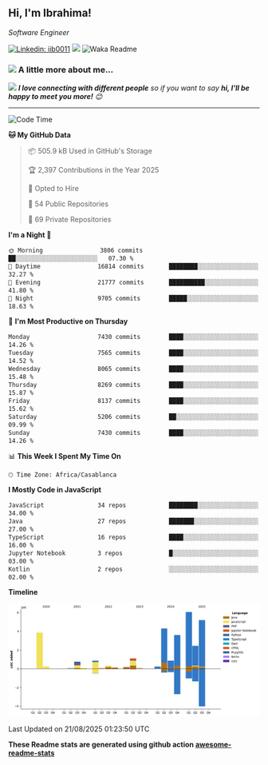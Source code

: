 <h2>Hi, I'm Ibrahima! </h2>
<p><em>Software Engineer 
</em></p>


[![Linkedin: iib0011](https://img.shields.io/badge/-iib0011-blue?style=flat-square&logo=Linkedin&logoColor=white&link=https://www.linkedin.com/in/iib0011/)](https://www.linkedin.com/in/iib0011/)
![](https://visitor-badge.glitch.me/badge?page_id=iib0011)
![Waka Readme](https://github.com/iib0011/iib0011/workflows/Waka%20Readme/badge.svg)


### <img src="https://media.giphy.com/media/VgCDAzcKvsR6OM0uWg/giphy.gif" width="50"> A little more about me...  


<img src="https://media.giphy.com/media/LnQjpWaON8nhr21vNW/giphy.gif" width="60"> <em><b>I love connecting with different people</b> so if you want to say <b>hi, I'll be happy to meet you more!</b> 😊</em>

---
<!--START_SECTION:waka-->
![Code Time](http://img.shields.io/badge/Code%20Time-5%2C304%20hrs%2039%20mins-blue)

**🐱 My GitHub Data** 

> 📦 505.9 kB Used in GitHub's Storage 
 > 
> 🏆 2,397 Contributions in the Year 2025
 > 
> 💼 Opted to Hire
 > 
> 📜 54 Public Repositories 
 > 
> 🔑 69 Private Repositories 
 > 
**I'm a Night 🦉** 

```text
🌞 Morning                3806 commits        ██░░░░░░░░░░░░░░░░░░░░░░░   07.30 % 
🌆 Daytime                16814 commits       ████████░░░░░░░░░░░░░░░░░   32.27 % 
🌃 Evening                21777 commits       ██████████░░░░░░░░░░░░░░░   41.80 % 
🌙 Night                  9705 commits        █████░░░░░░░░░░░░░░░░░░░░   18.63 % 
```
📅 **I'm Most Productive on Thursday** 

```text
Monday                   7430 commits        ████░░░░░░░░░░░░░░░░░░░░░   14.26 % 
Tuesday                  7565 commits        ████░░░░░░░░░░░░░░░░░░░░░   14.52 % 
Wednesday                8065 commits        ████░░░░░░░░░░░░░░░░░░░░░   15.48 % 
Thursday                 8269 commits        ████░░░░░░░░░░░░░░░░░░░░░   15.87 % 
Friday                   8137 commits        ████░░░░░░░░░░░░░░░░░░░░░   15.62 % 
Saturday                 5206 commits        ██░░░░░░░░░░░░░░░░░░░░░░░   09.99 % 
Sunday                   7430 commits        ████░░░░░░░░░░░░░░░░░░░░░   14.26 % 
```


📊 **This Week I Spent My Time On** 

```text
🕑︎ Time Zone: Africa/Casablanca
```

**I Mostly Code in JavaScript** 

```text
JavaScript               34 repos            ████████░░░░░░░░░░░░░░░░░   34.00 % 
Java                     27 repos            ███████░░░░░░░░░░░░░░░░░░   27.00 % 
TypeScript               16 repos            ████░░░░░░░░░░░░░░░░░░░░░   16.00 % 
Jupyter Notebook         3 repos             █░░░░░░░░░░░░░░░░░░░░░░░░   03.00 % 
Kotlin                   2 repos             ░░░░░░░░░░░░░░░░░░░░░░░░░   02.00 % 
```



**Timeline**

![Lines of Code chart](https://raw.githubusercontent.com/iib0011/iib0011/master/assets/bar_graph.png)


 Last Updated on 21/08/2025 01:23:50 UTC
<!--END_SECTION:waka-->

**These Readme stats are generated using github action [awesome-readme-stats](https://github.com/iib0011/waka-readme-stats)**

